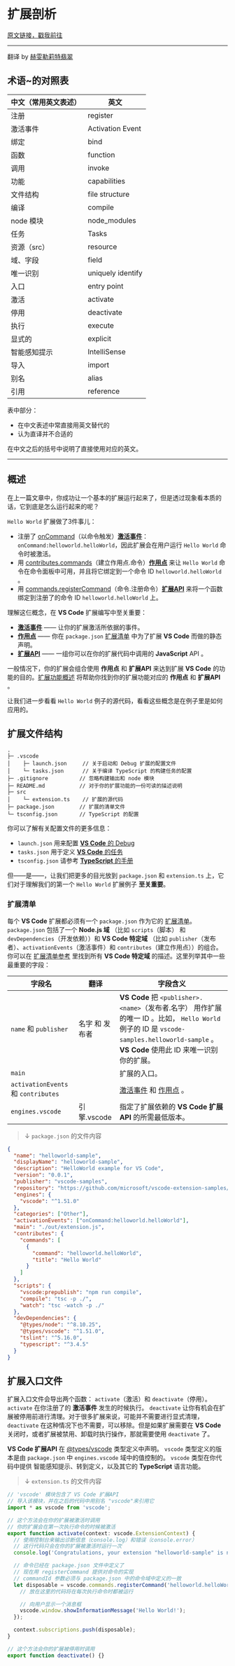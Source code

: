 # 扩展剖析

[原文链接，戳我前往](https://code.visualstudio.com/api/get-started/extension-anatomy)

------

翻译 by [赫雯勒莉特翡翠](https://github.com/HeveraletLaidCenx)

## 术语~的对照表

|中文（常用英文表述）|英文|
|----|----|
|注册|register|
|激活事件|Activation Event|
|绑定|bind|
|函数|function|
|调用|invoke|
|功能|capabilities|
|文件结构|file structure|
|编译|compile|
|node 模块|node_modules|
|任务|Tasks|
|资源（src）|resource|
|域、字段|field|
|唯一识别|uniquely identify|
|入口|entry point|
|激活|activate|
|停用|deactivate|
|执行|execute|
|显式的|explicit|
|智能感知提示|IntelliSense|
|导入|import|
|别名|alias|
|引用|reference|

表中部分：

* 在中文表述中常直接用英文替代的
* 认为直译并不合适的

在中文之后的括号中说明了直接使用对应的英文。

------

## 概述

在上一篇文章中，你成功让一个基本的扩展运行起来了，但是透过现象看本质的话，它到底是怎么运行起来的呢？

`Hello World` 扩展做了3件事儿：

* 注册了 [onCommand](https://code.visualstudio.com/api/references/activation-events#onCommand)（以命令触发）[**激活事件**](https://code.visualstudio.com/api/references/activation-events)：`onCommand:helloworld.helloWorld`，因此扩展会在用户运行 `Hello World` 命令时被激活。
* 用 [contributes.commands](https://code.visualstudio.com/api/references/contribution-points#contributes.commands)（建立作用点.命令）[**作用点**](https://code.visualstudio.com/api/references/contribution-points) 来让 `Hello World` 命令在命令面板中可用，并且将它绑定到一个命令 ID `helloworld.helloWorld` 。
* 用 [commands.registerCommand](https://code.visualstudio.com/api/references/vscode-api#commands.registerCommand)（命令.注册命令）[**扩展API**](https://code.visualstudio.com/api/references/vscode-api) 来将一个函数绑定到注册了的命令 ID `helloworld.helloWorld` 上。

理解这仨概念，在 **VS Code** 扩展编写中至关重要：

* [**激活事件**](https://code.visualstudio.com/api/references/activation-events) —— 让你的扩展激活所依据的事件。
* [**作用点**](https://code.visualstudio.com/api/references/contribution-points) —— 你在 `package.json` [扩展清单](https://code.visualstudio.com/api/get-started/extension-anatomy#extension-manifest) 中为了扩展 **VS Code** 而做的静态声明。
* [**扩展API**](https://code.visualstudio.com/api/references/vscode-api) —— 一组你可以在你的扩展代码中调用的 **JavaScript** API 。

一般情况下，你的扩展会组合使用 **作用点** 和 **扩展API** 来达到扩展 **VS Code** 的功能的目的。[扩展功能概述](https://code.visualstudio.com/api/extension-capabilities/overview) 将帮助你找到你的扩展功能对应的 **作用点** 和 **扩展API** 。

让我们进一步看看 `Hello World` 例子的源代码，看看这些概念是在例子里是如何应用的。

## 扩展文件结构

```text
.
├─ .vscode
│    ├─ launch.json     // 关于启动和 Debug 扩展的配置文件
│    └─ tasks.json      // 关于编译 TypeScript 的构建任务的配置
├─ .gitignore          // 忽略构建输出和 node 模块
├─ README.md           // 对于你的扩展功能的一份可读的描述说明
├─ src
│    └─ extension.ts    // 扩展的源代码
├─ package.json        // 扩展的清单文件
└─ tsconfig.json       // TypeScript 的配置
```

你可以了解有关配置文件的更多信息：

* `launch.json` 用来配置 [**VS Code** 的 Debug](https://code.visualstudio.com/docs/editor/debugging)
* `tasks.json` 用于定义 [**VS Code** 的任务](https://code.visualstudio.com/docs/editor/tasks)
* `tsconfig.json` 请参考 [**TypeScript** 的手册](https://www.typescriptlang.org/docs/handbook/tsconfig-json.html)

但——是——，让我们把更多的目光放到 `package.json` 和 `extension.ts` 上，它们对于理解我们的第一个 `Hello World` 扩展例子 **至关重要**。

### 扩展清单

每个 **VS Code** 扩展都必须有一个 `package.json` 作为它的 [扩展清单](https://code.visualstudio.com/api/references/extension-manifest)。 `package.json` 包括了一个 **Node.js 域** （比如 `scripts`（脚本） 和 `devDependencies`（开发依赖））和 **VS Code 特定域** （比如 `publisher`（发布者）、`activationEvents`（激活事件）和 `contributes`（建立作用点））的组合。你可以在 [扩展清单参考](https://code.visualstudio.com/api/references/extension-manifest) 里找到所有 **VS Code 特定域** 的描述。这里列举其中一些最重要的字段：

|字段名|翻译|字段含义|
|----|----|----|
|`name` 和 `publisher`|名字 和 发布者|**VS Code** 把 `<publisher>.<name>`（发布者.名字） 用作扩展的唯一 ID 。比如， `Hello World` 例子的 ID 是 `vscode-samples.helloworld-sample` 。 **VS Code** 使用此 ID 来唯一识别你的扩展。|
|`main`||扩展的入口。|
|`activationEvents` 和 `contributes`||[激活事件](https://code.visualstudio.com/api/references/activation-events) 和 [作用点](https://code.visualstudio.com/api/references/contribution-points) 。|
|`engines.vscode`|引擎.vscode|指定了扩展依赖的 **VS Code 扩展API** 的所需最低版本。|

> ↓ `package.json` 的文件内容

```json
{
  "name": "helloworld-sample",
  "displayName": "helloworld-sample",
  "description": "HelloWorld example for VS Code",
  "version": "0.0.1",
  "publisher": "vscode-samples",
  "repository": "https://github.com/microsoft/vscode-extension-samples/helloworld-sample",
  "engines": {
    "vscode": "^1.51.0"
  },
  "categories": ["Other"],
  "activationEvents": ["onCommand:helloworld.helloWorld"],
  "main": "./out/extension.js",
  "contributes": {
    "commands": [
      {
        "command": "helloworld.helloWorld",
        "title": "Hello World"
      }
    ]
  },
  "scripts": {
    "vscode:prepublish": "npm run compile",
    "compile": "tsc -p ./",
    "watch": "tsc -watch -p ./"
  },
  "devDependencies": {
    "@types/node": "^8.10.25",
    "@types/vscode": "^1.51.0",
    "tslint": "^5.16.0",
    "typescript": "^3.4.5"
  }
}
```

## 扩展入口文件

扩展入口文件会导出两个函数： `activate`（激活）和 `deactivate`（停用）。 `activate` 在你注册了的 **激活事件** 发生的时候执行。 `deactivate` 让你有机会在扩展被停用前进行清理。对于很多扩展来说，可能并不需要进行显式清理， `deactivate` 在这种情况下也不需要，可以移除。但是如果扩展需要在 **VS Code** 关闭时，或者扩展被禁用、卸载时执行操作，那就需要使用 `deactivate` 了。

**VS Code 扩展API** 在 [@types/vscode](https://www.npmjs.com/package/@types/vscode) 类型定义中声明。 `vscode` 类型定义的版本是由 `package.json` 中 `engines.vscode` 域中的值控制的。 `vscode` 类型在你代码中提供 智能感知提示、转到定义，以及其它的 **TypeScript** 语言功能。

> ↓ `extension.ts` 的文件内容

```typescript
// 'vscode' 模块包含了 VS Code 扩展API
// 导入该模块，并在之后的代码中用别名 "vscode"来引用它
import * as vscode from 'vscode';

// 这个方法会在你的扩展被激活时调用
// 你的扩展会在第一次执行命令的时候被激活
export function activate(context: vscode.ExtensionContext) {
  // 使用控制台来输出诊断信息（console.log）和错误（console.error）
  // 这行代码只会在你的扩展被激活时运行一次
  console.log('Congratulations, your extension "helloworld-sample" is now active!');

  // 命令已经在 package.json 文件中定义了
  // 现在用 registerCommand 提供对命令的实现
  // commandId 参数必须与 package.json 中的命令域中定义的一致
  let disposable = vscode.commands.registerCommand('helloworld.helloWorld', () => {
    // 放在这里的代码将在每次执行命令时都被运行

    // 向用户显示一个消息框
    vscode.window.showInformationMessage('Hello World!');
  });

  context.subscriptions.push(disposable);
}

// 这个方法会你的扩展被停用时调用
export function deactivate() {}
```
